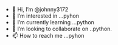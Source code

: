 - 👋 Hi, I’m @johnny3172
- 👀 I’m interested in ...pyhon
- 🌱 I’m currently learning ...python
- 💞️ I’m looking to collaborate on ..python.
- 📫 How to reach me ...pyhon

<!---
johnny3172/johnny3172 is a ✨ special ✨ repository because its `README.md` (this file) appears on your GitHub profile.
You can click the Preview link to take a look at your changes.
--->

